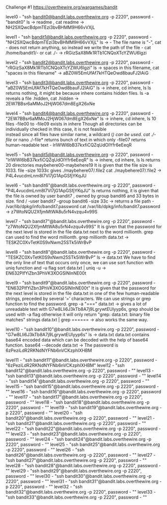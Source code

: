 Challenge #1
https://overthewire.org/wargames/bandit

level0 - "ssh bandit0@bandit.labs.overthewire.org -p 2220", password - "bandit0"
         ls -> readme , cat readme -> NH2SXQwcBdpmTEzi3bvBHMM9H66vVXjL

level1 - "ssh bandit1@bandit.labs.overthewire.org -p 2220", password - "NH2SXQwcBdpmTEzi3bvBHMM9H66vVXjL"
         ls -> - 
         The file name is "-", cat - does not return anything, so instead we write the path of the file -
         cat /home/bandit1/- or cat ./- -> rRGizSaX8Mk1RTb1CNQoXTcYZWU6lgzi

level2 - "ssh bandit2@bandit.labs.overthewire.org -p 2220", password - "rRGizSaX8Mk1RTb1CNQoXTcYZWU6lgzi"
         ls -> spaces in this filename, cat "spaces in this filename" -> aBZ0W5EmUfAf7kHTQeOwd8bauFJ2lAiG

level3 - "ssh bandit3@bandit.labs.overthewire.org -p 2220", password - "aBZ0W5EmUfAf7kHTQeOwd8bauFJ2lAiG"
         ls -> inhere, cd inhere, ls
         ls returns nothing, it might be because inhere contains hidden files.
         ls -a reveals a file .hidden, cat .hidden -> 2EW7BBsr6aMMoJ2HjW067dm8EgX26xNe

level4 - "ssh bandit4@bandit.labs.overthewire.org -p 2220", password - "2EW7BBsr6aMMoJ2HjW067dm8EgX26xNe"
         ls -> inhere, cd inhere, ls
         10 files -file00 to -file09 exists in inhere
         Though all directories can be individually checked in this case, it is not feasible                                                   
         instead since all files have similar name, a wildcard (*) can be used.
         cat ./-file* or nano ./-file* returns bunch of text in which only -file07 returns human-readable text - lrIWWI6bB37kxfiCQZqUdOIYfr6eEeqR

level5 - "ssh bandit5@bandit.labs.overthewire.org -p 2220", password - "lrIWWI6bB37kxfiCQZqUdOIYfr6eEeqR"
         ls -> inhere, cd inhere, ls
         ls returns 20 directories maybehere00-maybehere19
         It is given that the file size is 1033.
         file -size 1033c gives ./maybehere07/.file2
         cat ./maybehere07/.file2 -> P4L4vucdmLnm8I7Vl7jG1ApGSfjYKqJU
         
level6 - "ssh bandit6"@bandit.labs.overthewire.org -p 2220", password - "P4L4vucdmLnm8I7Vl7jG1ApGSfjYKqJU"
         ls returns nothing, it is given that the file is owned by user bandit7 , owned by group bandit6 and 33 bytes in size.
         find  / -user bandit7 -group bandit6 -size 33c -> returns a file path - /var/lib/dpkg/info/bandit7.password
         cat /var/lib/dpkg/info/bandit7.password -> z7WtoNQU2XfjmMtWA8u5rN4vzqu4v99S

level7 - "ssh bandit7"@bandit.labs.overthewire.org -p 2220", password - "z7WtoNQU2XfjmMtWA8u5rN4vzqu4v99S"
         It is given that the password for the next level is stored in the file data.txt next to the word millionth.
         grep can used to find the word millionth.
         grep millionth data.txt -> TESKZC0XvTetK0S9xNwm25STk5iWrBvP

level8 - "ssh bandit8"@bandit.labs.overthewire.org -p 2220", password - "TESKZC0XvTetK0S9xNwm25STk5iWrBvP"
         ls -> data.txt
         We have to find the only line of text that occurs only once, we can use sort function with uniq function and -u flag
         sort data.txt | uniq -u -> EN632PlfYiZbn3PhVK3XOGSlNInNE00t

level9 - "ssh bandit9"@bandit.labs.overthewire.org -p 2220", password - "EN632PlfYiZbn3PhVK3XOGSlNInNE00t"
         It is given that the password for the next level is stored in the file data.txt in one of the few human-readable strings, preceded by                 several ‘=’ characters.
         We can use strings or grep function to find the password.
         grep -a "===" data.txt -> gives a lot of unreadable text with G7w8LIi6J3kTb8A7j9LgrywtEUlyyp6s, grep should be used with -a flag otherwise 
         it will only return "grep: data.txt: binary file matches"
         strings data.txt | grep ====== -> also works the same way.

level10 - "ssh bandit10"@bandit.labs.overthewire.org -p 2220", password - "G7w8LIi6J3kTb8A7j9LgrywtEUlyyp6s"
         ls -> data.txt 
         data.txt contains base64 encoded data which can be decoded with the help of base64 function.
         base64 --decode data.txt -> The password is 6zPeziLdR2RKNdNYFNb6nVCKzphlXHBM
         
level11 - "ssh bandit11"@bandit.labs.overthewire.org -p 2220", password - "6zPeziLdR2RKNdNYFNb6nVCKzphlXHBM"
level12 - "ssh bandit12"@bandit.labs.overthewire.org -p 2220", password - ""
level13 - "ssh bandit13"@bandit.labs.overthewire.org -p 2220", password - ""
level14 - "ssh bandit14"@bandit.labs.overthewire.org -p 2220", password - ""
level15 - "ssh bandit15"@bandit.labs.overthewire.org -p 2220", password - ""
level16 - "ssh bandit16"@bandit.labs.overthewire.org -p 2220", password - ""
level17 - "ssh bandit17"@bandit.labs.overthewire.org -p 2220", password - ""
level18 - "ssh bandit18"@bandit.labs.overthewire.org -p 2220", password - ""
level19 - "ssh bandit19"@bandit.labs.overthewire.org -p 2220", password - ""
level20 - "ssh bandit20"@bandit.labs.overthewire.org -p 2220", password - ""
level21 - "ssh bandit21"@bandit.labs.overthewire.org -p 2220", password - ""
level22 - "ssh bandit22"@bandit.labs.overthewire.org -p 2220", password - ""
level23 - "ssh bandit23"@bandit.labs.overthewire.org -p 2220", password - ""
level24 - "ssh bandit24"@bandit.labs.overthewire.org -p 2220", password - ""
level25 - "ssh bandit25"@bandit.labs.overthewire.org -p 2220", password - ""
level26 - "ssh bandit26"@bandit.labs.overthewire.org -p 2220", password - ""
level27 - "ssh bandit27"@bandit.labs.overthewire.org -p 2220", password - ""
level28 - "ssh bandit28"@bandit.labs.overthewire.org -p 2220", password - ""
level29 - "ssh bandit29"@bandit.labs.overthewire.org -p 2220", password - ""
level30 - "ssh bandit30"@bandit.labs.overthewire.org -p 2220", password - ""
level31 - "ssh bandit31"@bandit.labs.overthewire.org -p 2220", password - ""
level32 - "ssh bandit32"@bandit.labs.overthewire.org -p 2220", password - ""
level33 - "ssh bandit33"@bandit.labs.overthewire.org -p 2220", password - ""
